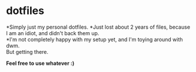 # dotfiles
*Simply just my personal dotfiles.
*Just lost about 2 years of files, because I am an idiot, and didn't back them up.\
*I'm not completely happy with my setup yet, and I'm toying around with dwm.\
But getting there.

**Feel free to use whatever :)**
